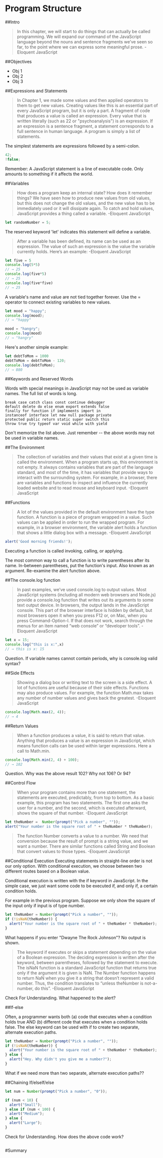 # Program Structure

##Intro
>In this chapter, we will start to do things that can actually be called programming. We will expand our command of the JavaScript language beyond the nouns and sentence fragments we’ve seen so far, to the point where we can express some meaningful prose. -Eloquent JavaScript

##Objectives
- Obj 1
- Obj 2
- Obj 3

##Expressions and Statements
>In Chapter 1, we made some values and then applied operators to them to get new values. Creating values like this is an essential part of every JavaScript program, but it is only a part.
A fragment of code that produces a value is called an expression. Every value that is written literally (such as 22 or "psychoanalysis") is an expression.
If an expression is a sentence fragment, a statement corresponds to a full sentence in human language.  A program is simply a list of statements.

The simplest statements are expressions followed by a semi-colon.

```javascript
42;
!false;
```

Remember:  A JavaScript statement is a line of executable code.  Only amounts to something if it affects the world.

##Variables

>How does a program keep an internal state? How does it remember things? We have seen how to produce new values from old values, but this does not change the old values, and the new value has to be immediately used or it will dissipate again. To catch and hold values, JavaScript provides a thing called a variable. -Eloquent JavaScript

```javascript
let randomNumber = 5;
```

The reserved keyword 'let' indicates this statement will define a variable.

>After a variable has been defined, its name can be used as an expression. The value of such an expression is the value the variable currently holds. Here’s an example: -Eloquent JavaScript

```javascript
let five = 5
console.log(5*5)
// → 25
console.log(five*5)
// → 25
console.log(five*five)
// → 25
```

A variable's name and value are not tied together forever.  Use the = operator to connect existing variables to new values.

```javascript
let mood = "happy";
console.log(mood);
// → "happy"

mood = "hangry";
console.log(mood)
// → "hangry"

```

Here's another simple example:

```javascript
let debtToMom = 1000
debtToMom = debtToMom - 120;
console.log(debtToMom);
// → 880
```

##Keywords and Reserved Words

Words with special meanings in JavaScript may not be used as variable names.  The full list of words is long.

```
break case catch class const continue debugger
default delete do else enum export extends false
finally for function if implements import in
instanceof interface let new null package private
protected public return static super switch this
throw true try typeof var void while with yield
```

Don't memorize the list above.  Just remember -- the above words may not be used in variable names.

##The Environment

>The collection of variables and their values that exist at a given time is called the environment. When a program starts up, this environment is not empty. It always contains variables that are part of the language standard, and most of the time, it has variables that provide ways to interact with the surrounding system. For example, in a browser, there are variables and functions to inspect and influence the currently loaded website and to read mouse and keyboard input. -Eloquent JavaScript

##Functions
>A lot of the values provided in the default environment have the type function. A function is a piece of program wrapped in a value. Such values can be applied in order to run the wrapped program.  For example, in a browser environment, the variable alert holds a function that shows a little dialog box with a message. -Eloquent JavaScript

```javascript
alert('Good morning friends!');
```

Executing a function is called invoking, calling, or applying.  

The most common way to call a function is to write parentheses after its name.  In-between parentheses, put the function's input.  Also known as an argument.  Re-examine the alert function above.

##The console.log function

>In past examples, we’ve used console.log to output values. Most JavaScript systems (including all modern web browsers and Node.js) provide a console.log function that writes out its arguments to some text output device. In browsers, the output lands in the JavaScript console. This part of the browser interface is hidden by default, but most browsers open it when you press F12 or, on Mac, when you press Command-Option-I. If that does not work, search through the menus for an item named “web console” or “developer tools”. -Eloquent JavaScript

```javascript
let x = 15;
console.log("this is x:",x)
// → this is x: 15
```

Question.  If variable names cannot contain periods, why is console.log valid syntax?

##Side Effects
>Showing a dialog box or writing text to the screen is a side effect. A lot of functions are useful because of their side effects.
Functions may also produce values.  For example, the function Math.max takes any number of number values and gives back the greatest. -Eloquent JavaScript

```javascript
console.log(Math.max(2, 4));
// → 4
```

##Return Values
>When a function produces a value, it is said to return that value. Anything that produces a value is an expression in JavaScript, which means function calls can be used within larger expressions. Here a call to Math.min.

```javascript
console.log(Math.min(2, 4) + 100);
// → 102
```

Question.  Why was the above result 102?  Why not 106?  Or 94?

##Control Flow
>When your program contains more than one statement, the statements are executed, predictably, from top to bottom. As a basic example, this program has two statements. The first one asks the user for a number, and the second, which is executed afterward, shows the square of that number. -Eloquent JavaScript

```javascript
let theNumber =  Number(prompt("Pick a number", ""));
alert("Your number is the square root of " + theNumber * theNumber);
```

>The function Number converts a value to a number. We need that conversion because the result of prompt is a string value, and we want a number. There are similar functions called String and Boolean that convert values to those types. -Eloquent JavaScript

##Conditional Execution
Executing statements in straight-line order is not our only option.  With conditional execution, we choose between two different routes based on a Boolean value.

Conditional execution is written with the if keyword in JavaScript. In the simple case, we just want some code to be executed if, and only if, a certain condition holds.

For example in the previous program.  Suppose we only show the square of the input only if input is of type number.

```javascript
let theNumber = Number(prompt("Pick a number", ""));
if (!isNaN(theNumber)) {
  alert("Your number is the square root of " + theNumber * theNumber);
}
```

What happens if you enter "Dwayne The Rock Johnson"?  No output is shown.

>The keyword if executes or skips a statement depending on the value of a Boolean expression. The deciding expression is written after the keyword, between parentheses, followed by the statement to execute.
>The isNaN function is a standard JavaScript function that returns true only if the argument it is given is NaN. The Number function happens to return NaN when you give it a string that doesn’t represent a valid number. Thus, the condition translates to “unless theNumber is not-a-number, do this”. -Eloquent JavaScript

Check For Understanding.  What happened to the alert?

##If-else

Often, a programmer wants both (a) code that executes when a condition holds true AND (b) different code that executes when a condition holds false.  The else keyword can be used with if to create two separate, alternate execution paths.

```javascript
let theNumber = Number(prompt("Pick a number", ""));
if (!isNaN(theNumber)) {
  alert("Your number is the square root of " + theNumber * theNumber);
} else {
  alert("Hey. Why didn't you give me a number?");
}
```

What if we need more than two separate, alternate execution paths??

##Chaining If/elseIf/else

```javascript
let num = Number(prompt("Pick a number", "0"));

if (num < 10) {
  alert("Small");
} else if (num < 100) {
  alert("Medium");
} else {
  alert("Large");
}
```

Check for Understanding.  How does the above code work?

```javascript

```



#Summary
